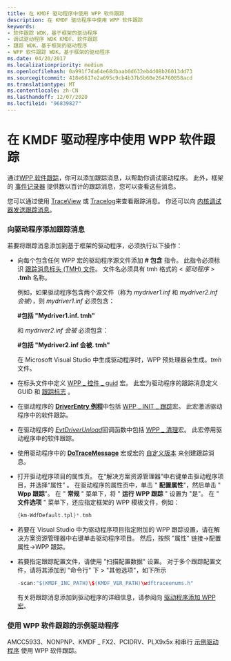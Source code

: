 ```yaml
---
title: 在 KMDF 驱动程序中使用 WPP 软件跟踪
description: 在 KMDF 驱动程序中使用 WPP 软件跟踪
keywords:
- 软件跟踪 WDK，基于框架的驱动程序
- 调试驱动程序 WDK KMDF、软件跟踪
- 跟踪 WDK，基于框架的驱动程序
- WPP 软件跟踪 WDK，基于框架的驱动程序
ms.date: 04/20/2017
ms.localizationpriority: medium
ms.openlocfilehash: 0a991f7da64e68dbaab0d632eb4d08b26013dd73
ms.sourcegitcommit: 418e6617e2a695c9cb4b37b5b60e264760858acd
ms.translationtype: MT
ms.contentlocale: zh-CN
ms.lasthandoff: 12/07/2020
ms.locfileid: "96839827"
---
```

# <a name="using-wpp-software-tracing-in-kmdf-drivers"></a>在 KMDF 驱动程序中使用 WPP 软件跟踪


通过[WPP 软件跟踪](../devtest/wpp-software-tracing.md)，你可以添加跟踪消息，以帮助你调试驱动程序。 此外，框架的 [事件记录器](using-the-framework-s-event-logger.md) 提供数以百计的跟踪消息，您可以查看这些消息。

您可以通过使用 [TraceView](../devtest/traceview.md) 或 [Tracelog](../devtest/tracelog.md)来查看跟踪消息。 你还可以向 [内核调试器发送跟踪消息](../devtest/how-do-i-send-trace-messages-to-a-kernel-debugger-.md)。

### <a name="adding-tracing-messages-to-your-driver"></a>向驱动程序添加跟踪消息

若要将跟踪消息添加到基于框架的驱动程序，必须执行以下操作：

- 向每个包含任何 WPP 宏的驱动程序源文件添加 **\# 包含** 指令。 此指令必须标识 [跟踪消息标头 (TMH) 文件](../devtest/trace-message-header-file.md)。 文件名必须具有 tmh 格式的 &lt; *驱动程序* &gt; **.tmh** 名称。

  例如，如果驱动程序包含两个源文件（称为 *mydriver1.inf* 和 *mydriver2.inf 会被*），则 *mydriver1.inf* 必须包含：

  **\#包括 "Mydriver1.inf. tmh"**

  和 *mydriver2.inf 会被* 必须包含：

  **\#包括 "Mydriver2.inf 会被. tmh"**

  在 Microsoft Visual Studio 中生成驱动程序时，WPP 预处理器会生成。*tmh* 文件。

- 在标头文件中定义 [WPP \_ 控件 \_ guid](/previous-versions/windows/hardware/previsioning-framework/ff556186(v=vs.85)) 宏。 此宏为驱动程序的跟踪消息定义 GUID 和 [跟踪标志](../devtest/trace-flags.md) 。

- 在驱动程序的 [**DriverEntry 例程**](./driverentry-for-kmdf-drivers.md)中包括 [WPP \_ INIT \_ 跟踪](/previous-versions/windows/hardware/previsioning-framework/ff556191(v=vs.85))宏。 此宏激活驱动程序中的软件跟踪。

- 在驱动程序的 [*EvtDriverUnload*](/windows-hardware/drivers/ddi/wdfdriver/nc-wdfdriver-evt_wdf_driver_unload)回调函数中包括 [WPP \_ 清理](/previous-versions/windows/hardware/previsioning-framework/ff556179(v=vs.85))宏。 此宏停用驱动程序中的软件跟踪。

- 使用驱动程序中的 [**DoTraceMessage**](/previous-versions/windows/hardware/previsioning-framework/ff544918(v=vs.85)) 宏或宏的 [自定义版本](../devtest/can-i-customize-dotracemessage-.md) 来创建跟踪消息。

- 打开驱动程序项目的属性页。 在“解决方案资源管理器”中右键单击驱动程序项目，并选择“属性”  。 在驱动程序的属性页中，单击 " **配置属性**"，然后单击 " **Wpp 跟踪**"。 在 " **常规** " 菜单下，将 " **运行 WPP 跟踪** " 设置为 "是"。 在 " **文件选项** " 菜单下，还应指定框架的 WPP 模板文件，例如：

  ```cpp
  {km-WdfDefault.tpl}*.tmh
  ```
    
- 若要在 Visual Studio 中为驱动程序项目指定附加的 WPP 跟踪设置，请在解决方案资源管理器中右键单击驱动程序项目。 然后，按照 "属性" 链接->配置属性->WPP 跟踪。 

- 若要指定跟踪配置文件，请使用 "扫描配置数据" 设置。 对于多个跟踪配置文件，请将其添加到 "命令行" 下 > "其他选项"，如下所示
  ```cpp
  -scan:"$(KMDF_INC_PATH)\$(KMDF_VER_PATH)\wdftraceenums.h"
  ```
  有关将跟踪消息添加到驱动程序的详细信息，请参阅向 [驱动程序添加 WPP 宏](../devtest/adding-wpp-macros-to-a-trace-provider.md)。

### <a name="sample-drivers-that-use-wpp-software-tracing"></a>使用 WPP 软件跟踪的示例驱动程序

AMCC5933、NONPNP、KMDF \_ FX2、PCIDRV、PLX9x5x 和串行 [示例驱动程序](sample-kmdf-drivers.md) 使用 WPP 软件跟踪。

 

